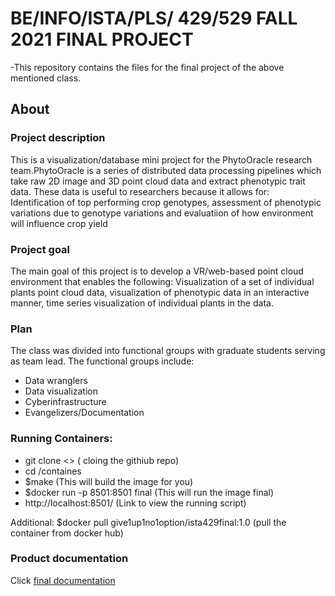 # BE/INFO/ISTA/PLS/ 429/529 FALL 2021 FINAL PROJECT

-This repository contains the files for the final project of the above mentioned class.

## About

### Project description
This is a visualization/database mini project for the PhytoOracle research team.PhytoOracle is a series of distributed data processing pipelines which take raw 2D image and 3D point cloud data and extract phenotypic trait data. These data is useful to researchers because it allows for:
Identification of top performing crop genotypes, assessment of phenotypic variations due to genotype variations and evaluatiion of how environment will influence crop yield

### Project goal
The main goal of this project is to develop a VR/web-based point cloud environment that enables the following: Visualization of a set of individual plants point cloud data, visualization of phenotypic data in an interactive manner, time series visualization of individual plants in the data.

### Plan
The class was divided into functional groups with graduate students serving  as team lead. The functional groups include:
  - Data wranglers
  - Data visualization
  - Cyberinfrastructure
  - Evangelizers/Documentation

### Running Containers:
  - git clone <> ( cloing the githiub repo)
  - cd /containes
  - $make (This will build the image for you)
  - $docker run -p 8501:8501 final (This will run the image final)
  - http://localhost:8501/ (Link to view the running script)
  
  Additional: $docker pull give1up1no1option/ista429final:1.0 (pull the container from docker hub)
### Product documentation
Click [final documentation](https://jordane.gitbook.io/user-manual/)
